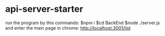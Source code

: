# api-server-starter

run the program by this commands:
$npm i
$cd BackEnd
$node ./server.js
and enter the main page in chrome:
<http://localhost:3001/list>
